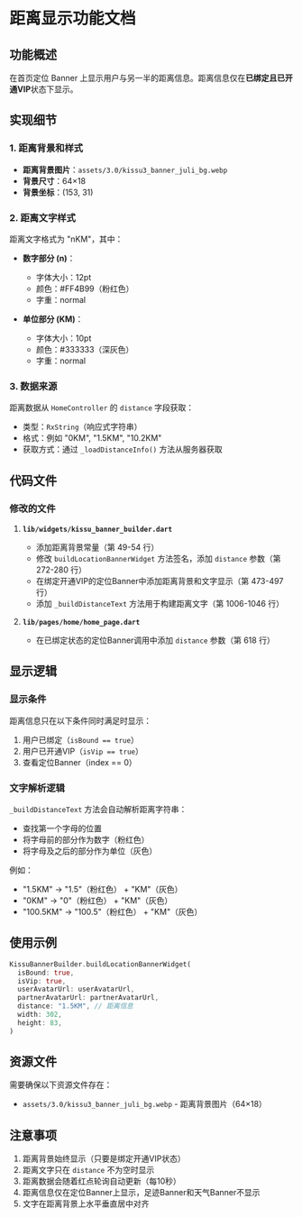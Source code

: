 # 距离显示功能文档

## 功能概述

在首页定位 Banner 上显示用户与另一半的距离信息。距离信息仅在**已绑定且已开通VIP**状态下显示。

## 实现细节

### 1. 距离背景和样式

- **距离背景图片**：`assets/3.0/kissu3_banner_juli_bg.webp`
- **背景尺寸**：64×18
- **背景坐标**：(153, 31)

### 2. 距离文字样式

距离文字格式为 "nKM"，其中：
- **数字部分 (n)**：
  - 字体大小：12pt
  - 颜色：#FF4B99（粉红色）
  - 字重：normal

- **单位部分 (KM)**：
  - 字体大小：10pt
  - 颜色：#333333（深灰色）
  - 字重：normal

### 3. 数据来源

距离数据从 `HomeController` 的 `distance` 字段获取：
- 类型：`RxString`（响应式字符串）
- 格式：例如 "0KM", "1.5KM", "10.2KM"
- 获取方式：通过 `_loadDistanceInfo()` 方法从服务器获取

## 代码文件

### 修改的文件

1. **`lib/widgets/kissu_banner_builder.dart`**
   - 添加距离背景常量（第 49-54 行）
   - 修改 `buildLocationBannerWidget` 方法签名，添加 `distance` 参数（第 272-280 行）
   - 在绑定开通VIP的定位Banner中添加距离背景和文字显示（第 473-497 行）
   - 添加 `_buildDistanceText` 方法用于构建距离文字（第 1006-1046 行）

2. **`lib/pages/home/home_page.dart`**
   - 在已绑定状态的定位Banner调用中添加 `distance` 参数（第 618 行）

## 显示逻辑

### 显示条件

距离信息只在以下条件同时满足时显示：
1. 用户已绑定（`isBound == true`）
2. 用户已开通VIP（`isVip == true`）
3. 查看定位Banner（index == 0）

### 文字解析逻辑

`_buildDistanceText` 方法会自动解析距离字符串：
- 查找第一个字母的位置
- 将字母前的部分作为数字（粉红色）
- 将字母及之后的部分作为单位（灰色）

例如：
- "1.5KM" → "1.5"（粉红色） + "KM"（灰色）
- "0KM" → "0"（粉红色） + "KM"（灰色）
- "100.5KM" → "100.5"（粉红色） + "KM"（灰色）

## 使用示例

```dart
KissuBannerBuilder.buildLocationBannerWidget(
  isBound: true,
  isVip: true,
  userAvatarUrl: userAvatarUrl,
  partnerAvatarUrl: partnerAvatarUrl,
  distance: "1.5KM", // 距离信息
  width: 302,
  height: 83,
)
```

## 资源文件

需要确保以下资源文件存在：
- `assets/3.0/kissu3_banner_juli_bg.webp` - 距离背景图片（64×18）

## 注意事项

1. 距离背景始终显示（只要是绑定开通VIP状态）
2. 距离文字只在 `distance` 不为空时显示
3. 距离数据会随着红点轮询自动更新（每10秒）
4. 距离信息仅在定位Banner上显示，足迹Banner和天气Banner不显示
5. 文字在距离背景上水平垂直居中对齐

